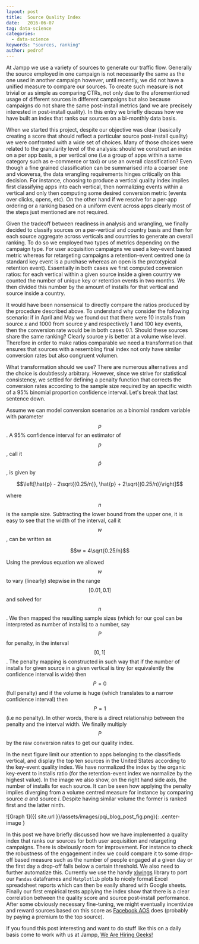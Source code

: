 ```yaml
---
layout: post
title:  Source Quality Index
date:   2016-06-07
tag: data-science
categories:
  - data-science
keywords: "sources, ranking"
author: pedrof
---
```

<!--excerpt.start-->
At Jampp we use a variety of sources to generate our traffic flow. Generally the source employed in one campaign is not necessarily the same as the one used in another campaign however, until recently, we did not have a unified measure to compare our sources. To create such measure is not trivial or as simple as comparing CTRs, not only due to the aforementioned usage of different sources in different campaigns but also because campaigns do not share the same post-install metrics (and we are precisely interested in post-install quality).  In this entry we briefly discuss how we have built an index that ranks our sources on a bi-monthly data basis.
<!--excerpt.end-->

When we started this project, despite our objective was clear (basically creating a score that should reflect a particular source post-install quality) we were confronted with a wide set of choices. Many of those choices were related to the granularity level of the analysis: should we construct an index on a per app basis, a per vertical one (i.e a group of apps within a same category such as e-commerce or taxi) or use an overall classification? Even though a fine grained classification can be summarised into a coarser one and viceversa, the data wrangling requirements hinges critically on this decision.  For instance, choosing to produce a vertical quality index implies first classifying apps into each vertical, then normalizing events within a vertical and only then computing some desired conversion metric (events over clicks, opens, etc). On the other hand if we resolve for a per-app ordering or a ranking based on a uniform event across apps clearly most of the steps just mentioned are not required.

Given the tradeoff between readiness in analysis and wrangling, we finally decided to classify sources on a per-vertical and country basis and then for each source aggregate across verticals and countries to generate an overall ranking. To do so we employed two types of metrics depending on the campaign type. For user acquisition campaigns we used a key-event based metric whereas for retargeting campaigns a retention-event centred one (a standard key event is a purchase whereas an open is the prototypical retention event). Essentially in both cases we first computed conversion ratios: for each vertical within a given source inside a given country we counted the number of unique key or retention events in two months. We then divided this number by the amount of installs for that vertical and source inside a country.

It would have been nonsensical to directly compare the ratios produced by the procedure described above. To understand why consider the following scenario: if in April and May we found out that there were 10 installs from source *x* and 1000 from source *y* and respectively 1 and 100 key events, then the conversion rate would be in both cases 0.1.  Should these sources share the same ranking?  Clearly source *y* is better at a volume wise level.  Therefore in order to make ratios comparable we need a transformation that ensures that sources with a resembling final index not only have similar conversion rates but also congruent volumen.

What transformation should we use? There are numerous alternatives and the choice is doubtlessly arbitrary. However, since we strive for statistical consistency, we settled for defining a penalty function that corrects the conversion rates according to the sample size required by an specific width of a 95% binomial proportion confidence interval. Let's break that last sentence down.

Assume we can model conversion scenarios as a binomial random variable with parameter $$p$$. A 95% confidence interval for an estimator of $$p$$, call it $$\hat{p}$$, is given by

$$\left[\hat{p} - 2\sqrt{(0.25/n)}, \hat{p} + 2\sqrt{(0.25/n)}\right]$$

where $$n$$ is the sample size.  Subtracting the lower bound from the upper one, it is easy to see that the width of the interval, call it $$w$$, can be written as

$$w = 4\sqrt{0.25/n}$$

Using the previous equation we allowed $$w$$ to vary (linearly) stepwise in the range $$[0.01, 0.1]$$ and solved for $$n$$. We then mapped the resulting sample sizes (which for our goal can be interpreted as number of installs) to a number, say $$P$$ for penalty, in the interval $$[0, 1]$$.  The penalty mapping is constructed in such way that if the number of installs for given source in a given vertical is tiny (or equivalently the confidence interval is wide) then $$P=0$$ (full penalty) and if the volume is huge (which translates to a  narrow confidence interval) then $$P=1$$ (i.e no penalty). In other words, there is a direct relationship between the penalty and the interval width. We finally multiply $$P$$ by the raw conversion rates to get our quality index.

In the next figure limit our attention to apps belonging to the classifieds vertical, and display the top ten sources in the United States according to the key-event quality index.  We have normalized the index by the organic key-event to installs ratio (for the retention-event index we normalize by the highest value). In the image we also show, on the right hand side axis, the number of installs for each source. It can be seen how applying the penalty implies diverging from a volume centred measure for instance by comparing source *a* and source *i*. Despite having similar volume  the former is ranked first and the latter ninth.

![Graph 1]({{ site.url }}/assets/images/pqi_blog_post_fig.png){: .center-image }

In this post we have briefly discussed how we have implemented a quality index that ranks our sources for both user acquisition and retargeting campaigns.  There is obviously room for improvement. For instance to check the robustness of the engagement index we could compare it to some drop-off based measure such as the number of people engaged at a given day or the first day a drop-off falls below a certain threshold. We also need to further automatize this. Currently we use the handy [xlwings](https://github.com/ZoomerAnalytics/xlwings) library to port our `Pandas` dataframes and `Matplotlib` plots to nicely format Excel spreadsheet reports which can then be easily shared with Google sheets. Finally our first empirical tests applying the index show that there is a clear correlation between the quality score and source post-install performance.  After some obviously necessary fine-tuning, we might eventually incentivize and reward sources based on this score as [Facebook AOS](https://developers.facebook.com/docs/audience-network/AOS) does (probably by paying a premium to the top source).

 If you found this post interesting and want to do stuff like this on a daily basis come to work with us at Jampp, [We Are Hiring Geeks!](http://jampp.com/jobs.php)
